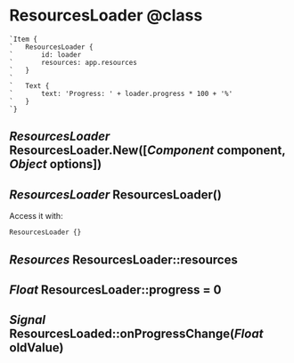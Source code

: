 ResourcesLoader @class
======================

```nml
`Item {
`   ResourcesLoader {
`       id: loader
`       resources: app.resources
`   }
`
`   Text {
`       text: 'Progress: ' + loader.progress * 100 + '%'
`   }
`}
```

*ResourcesLoader* ResourcesLoader.New([*Component* component, *Object* options])
--------------------------------------------------------------------------------

*ResourcesLoader* ResourcesLoader()
-----------------------------------

Access it with:
```nml
ResourcesLoader {}
```

*Resources* ResourcesLoader::resources
--------------------------------------

*Float* ResourcesLoader::progress = 0
-------------------------------------

## *Signal* ResourcesLoaded::onProgressChange(*Float* oldValue)

